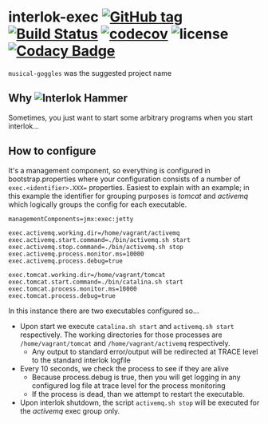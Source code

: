 # interlok-exec [![GitHub tag](https://img.shields.io/github/tag/adaptris/interlok-exec.svg)](https://github.com/adaptris/interlok-exec/tags) [![Build Status](https://travis-ci.org/adaptris/interlok-exec.svg?branch=develop)](https://travis-ci.org/adaptris/interlok-exec) [![codecov](https://codecov.io/gh/adaptris/interlok-exec/branch/develop/graph/badge.svg)](https://codecov.io/gh/adaptris/interlok-exec) ![license](https://img.shields.io/github/license/adaptris/interlok-exec.svg) [![Codacy Badge](https://api.codacy.com/project/badge/Grade/7eafc6b297b6409690e9f9597cdca2a5)](https://www.codacy.com/app/adaptris/interlok-exec)

`musical-goggles` was the suggested project name

## Why ![Interlok Hammer](https://img.shields.io/badge/certified-interlok%20hammer-red.svg)

Sometimes, you just want to start some arbitrary programs when you start interlok...

## How to configure

It's a management component, so everything is configured in bootstrap.properties where your configuration consists of a number of  `exec.<identifier>.XXX=` properties. Easiest to explain with an example; in this example the identifier for grouping purposes is _tomcat_ and _activemq_ which logically groups the config for each executable.

```
managementComponents=jmx:exec:jetty

exec.activemq.working.dir=/home/vagrant/activemq
exec.activemq.start.command=./bin/activemq.sh start
exec.activemq.stop.command=./bin/activemq.sh stop
exec.activemq.process.monitor.ms=10000
exec.activemq.process.debug=true

exec.tomcat.working.dir=/home/vagrant/tomcat
exec.tomcat.start.command=./bin/catalina.sh start
exec.tomcat.process.monitor.ms=10000
exec.tomcat.process.debug=true

```

In this instance there are two executables configured so...

* Upon start we execute `catalina.sh start` and `activemq.sh start` respectively. The working directories for those processes are `/home/vagrant/tomcat` and `/home/vagrant/activemq` respectively.
  * Any output to standard error/output will be redirected at TRACE level to the standard interlok logfile 
* Every 10 seconds, we check the process to see if they are alive
  * Because process.debug is true, then you will get logging in any configured log file at trace level for the process monitoring
  * If the process is dead, than we attempt to restart the executable.
* Upon interlok shutdown, the script `activemq.sh stop` will be executed for the _activemq_ exec group only.

